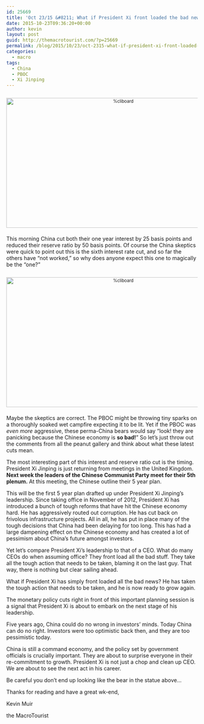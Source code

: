 ```yaml
---
id: 25669
title: 'Oct 23/15 &#8211; What if President Xi front loaded the bad news?'
date: 2015-10-23T09:36:20+00:00
author: kevin
layout: post
guid: http://themacrotourist.com/?p=25669
permalink: /blog/2015/10/23/oct-2315-what-if-president-xi-front-loaded-the-bad-news/
categories:
  - macro
tags:
  - China
  - PBOC
  - Xi Jinping
---
```

<div style="width: image width px; font-size: 80%; text-align: center;">
  <a href="http://themacrotourist.com/pictures/XiamenOct2315.png"><img class="size-full wp-image-14271" style="padding-top: 1.0em;padding-bottom: 0.5em;" alt="%cliboard" src="http://themacrotourist.com/pictures/XiamenOct2315.png" width="600" height="342" /></a>
</div>

This morning China cut both their one year interest by 25 basis points and reduced their reserve ratio by 50 basis points. Of course the China skeptics were quick to point out this is the sixth interest rate cut, and so far the others have &#8220;not worked,&#8221; so why does anyone expect this one to magically be the &#8220;one?&#8221;

<div style="width: image width px; font-size: 80%; text-align: center;">
  <a href="http://themacrotourist.com/pictures/China1Oct2315.png"><img class="size-full wp-image-14271" style="padding-top: 1.0em;padding-bottom: 0.5em;" alt="%cliboard" src="http://themacrotourist.com/pictures/China1Oct2315.png" width="600" height="342" /></a>
</div>

Maybe the skeptics are correct. The PBOC might be throwing tiny sparks on a thoroughly soaked wet campfire expecting it to be lit. Yet if the PBOC was _even more_ aggressive, these perma-China bears would say &#8220;look! they are panicking because the Chinese economy is **so bad!**&#8221; So let&#8217;s just throw out the comments from all the peanut gallery and think about what these latest cuts mean.

The most interesting part of this interest and reserve ratio cut is the timing. President Xi Jinping is just returning from meetings in the United Kingdom. **Next week the leaders of the Chinese Communist Party meet for their 5th plenum.** At this meeting, the Chinese outline their 5 year plan. 

This will be the first 5 year plan drafted up under President Xi Jinping&#8217;s leadership. Since taking office in November of 2012, President Xi has introduced a bunch of tough reforms that have hit the Chinese economy hard. He has aggressively routed out corruption. He has cut back on frivolous infrastructure projects. All in all, he has put in place many of the tough decisions that China had been delaying for too long. This has had a large dampening effect on the Chinese economy and has created a lot of pessimism about China&#8217;s future amongst investors. 

Yet let&#8217;s compare President Xi&#8217;s leadership to that of a CEO. What do many CEOs do when assuming office? They front load all the bad stuff. They take all the tough action that needs to be taken, blaming it on the last guy. That way, there is nothing but clear sailing ahead.

What if President Xi has simply front loaded all the bad news? He has taken the tough action that needs to be taken, and he is now ready to grow again.

The monetary policy cuts right in front of this important planning session is a signal that President Xi is about to embark on the next stage of his leadership. 

Five years ago, China could do no wrong in investors&#8217; minds. Today China can do no right. Investors were too optimistic back then, and they are too pessimistic today. 

China is still a command economy, and the policy set by government officials is crucially important. They are about to surprise everyone in their re-commitment to growth. President Xi is not just a chop and clean up CEO. We are about to see the next act in his career.

Be careful you don&#8217;t end up looking like the bear in the statue above&#8230;

Thanks for reading and have a great wk-end,
  
Kevin Muir
  
the MacroTourist